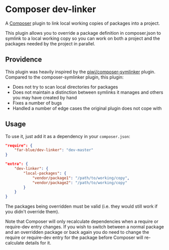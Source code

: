 Composer dev-linker
==================

A [Composer](http://getcomposer.org/) plugin to link local working copies of packages into a project.

This plugin allows you to override a package definition in composer.json to symlink to a local working copy
so you can work on both a project and the packages needed by the project in parallel.

Providence
-----

This plugin was heavily inspired by the [piwi/composer-symlinker](https://github.com/piwi/composer-symlinker)
plugin. Compared to the composer-symlinker plugin, this plugin:

* Does not try to scan local directories for packages
* Does not maintain a distinction between symlinks it manages and others you may have created by hand
* Fixes a number of bugs
* Handled a number of edge cases the original plugin does not cope with

Usage
-----

To use it, just add it as a dependency in your `composer.json`:

```json
"require": {
	"far-blue/dev-linker": "dev-master"
}

"extra": {
	"dev-linker": {
		"local-packages": {
			"vendor/package1": "/path/to/working/copy",
			"vendor/package2": "/path/to/working/copy"
		}
	}
}
```

The packages being overridden must be valid (i.e. they would still work if you didn't override them).

Note that Composer will only recalculate dependencies when a require or require-dev entry changes.
If you wish to switch between a normal package and an overridden package or back again you do need to change
the require or require-dev entry for the package before Composer will re-calculate details for it.
